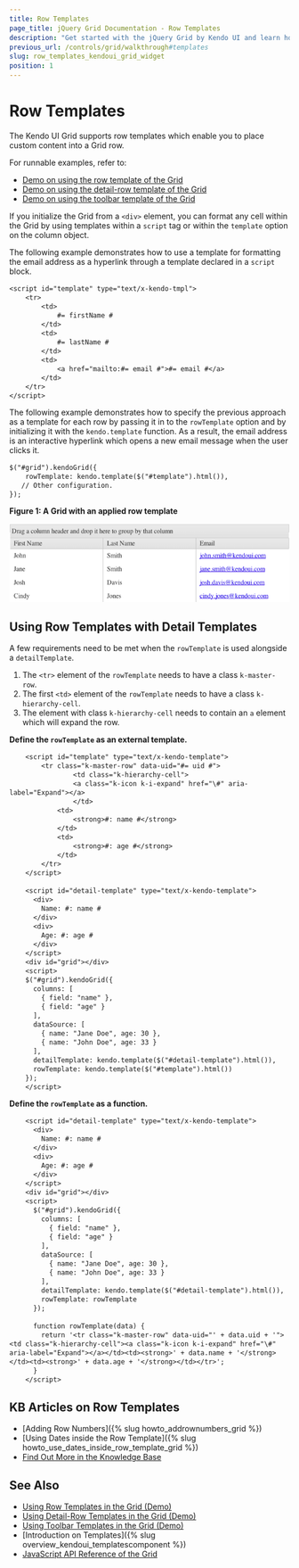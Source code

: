 ```yaml
---
title: Row Templates
page_title: jQuery Grid Documentation - Row Templates
description: "Get started with the jQuery Grid by Kendo UI and learn how to place custom content into a grid row with the help of row templates."
previous_url: /controls/grid/walkthrough#templates
slug: row_templates_kendoui_grid_widget
position: 1
---
```


# Row Templates

The Kendo UI Grid supports row templates which enable you to place custom content into a Grid row.

For runnable examples, refer to:
* [Demo on using the row template of the Grid](https://demos.telerik.com/kendo-ui/grid/rowtemplate)
* [Demo on using the detail-row template of the Grid](https://demos.telerik.com/kendo-ui/grid/detailtemplate)
* [Demo on using the toolbar template of the Grid](https://demos.telerik.com/kendo-ui/grid/toolbar-template)

If you initialize the Grid from a `<div>` element, you can format any cell within the Grid by using templates within a `script` tag or within the `template` option on the column object.

The following example demonstrates how to use a template for formatting the email address as a hyperlink through a template declared in a `script` block.

    <script id="template" type="text/x-kendo-tmpl">
        <tr>
            <td>
                #= firstName #
            </td>
            <td>
                #= lastName #
            </td>
            <td>
                <a href="mailto:#= email #">#= email #</a>
            </td>
        </tr>
    </script>

The following example demonstrates how to specify the previous approach as a template for each row by passing it in to the `rowTemplate` option and by initializing it with the `kendo.template` function. As a result, the email address is an interactive hyperlink which opens a new email message when the user clicks it.

    $("#grid").kendoGrid({
        rowTemplate: kendo.template($("#template").html()),
       // Other configuration.
    });

**Figure 1: A Grid with an applied row template**

![Kendo UI for jQuery Grid with row template](../grid-row-template.png)

## Using Row Templates with Detail Templates

A few requirements need to be met when the `rowTemplate` is used alongside a `detailTemplate`.

1. The `<tr>` element of the `rowTemplate` needs to have a class `k-master-row`.
1. The first `<td>` element of the `rowTemplate` needs to have a class `k-hierarchy-cell`.
1. The element with class `k-hierarchy-cell` needs to contain an `a` element which will expand the row.

**Define the `rowTemplate` as an external template.**

```dojo
    <script id="template" type="text/x-kendo-template">
        <tr class="k-master-row" data-uid="#= uid #">
        		<td class="k-hierarchy-cell">
            	<a class="k-icon k-i-expand" href="\#" aria-label="Expand"></a>
      			</td>
            <td>
                <strong>#: name #</strong>
            </td>
            <td>
            	<strong>#: age #</strong>
            </td>
        </tr>
    </script>
  
    <script id="detail-template" type="text/x-kendo-template">
      <div>
        Name: #: name #
      </div>
      <div>
        Age: #: age #
      </div>
    </script>
    <div id="grid"></div>
    <script>
    $("#grid").kendoGrid({
      columns: [
        { field: "name" },
        { field: "age" }
      ],
      dataSource: [
        { name: "Jane Doe", age: 30 },
        { name: "John Doe", age: 33 }
      ],
      detailTemplate: kendo.template($("#detail-template").html()),
      rowTemplate: kendo.template($("#template").html())
    });
    </script>
```

**Define the `rowTemplate` as a function.**

```dojo
    <script id="detail-template" type="text/x-kendo-template">
      <div>
        Name: #: name #
      </div>
      <div>
        Age: #: age #
      </div>
    </script>
    <div id="grid"></div>
    <script>
      $("#grid").kendoGrid({
        columns: [
          { field: "name" },
          { field: "age" }
        ],
        dataSource: [
          { name: "Jane Doe", age: 30 },
          { name: "John Doe", age: 33 }
        ],
        detailTemplate: kendo.template($("#detail-template").html()),
        rowTemplate: rowTemplate
      });
      
      function rowTemplate(data) {
        return '<tr class="k-master-row" data-uid="' + data.uid + '"><td class="k-hierarchy-cell"><a class="k-icon k-i-expand" href="\#" aria-label="Expand"></a></td><td><strong>' + data.name + '</strong></td><td><strong>' + data.age + '</strong></td></tr>';
      }
    </script>
```

## KB Articles on Row Templates

* [Adding Row Numbers]({% slug howto_addrownumbers_grid %})
* [Using Dates inside the Row Template]({% slug howto_use_dates_inside_row_template_grid %})
* [Find Out More in the Knowledge Base](/knowledge-base)

## See Also

* [Using Row Templates in the Grid (Demo)](https://demos.telerik.com/kendo-ui/grid/rowtemplate)
* [Using Detail-Row Templates in the Grid (Demo)](https://demos.telerik.com/kendo-ui/grid/detailtemplate)
* [Using Toolbar Templates in the Grid (Demo)](https://demos.telerik.com/kendo-ui/grid/toolbar-template)
* [Introduction on Templates]({% slug overview_kendoui_templatescomponent %})
* [JavaScript API Reference of the Grid](/api/javascript/ui/grid)
